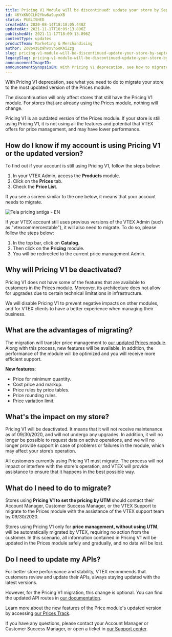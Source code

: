 ```yaml
---
title: Pricing V1 Module will be discontinued: update your store by September
id: 46YxKNOCLH2Ykw6a9uyxXB
status: PUBLISHED
createdAt: 2020-08-14T18:18:05.440Z
updatedAt: 2021-11-17T18:09:13.896Z
publishedAt: 2021-11-17T18:09:13.896Z
contentType: updates
productTeam: Marketing & Merchandising
author: 2o8pvz6z9hvxvhSoKAiZzg
slug: pricing-v1-module-will-be-discontinued-update-your-store-by-september
legacySlug: pricing-v1-module-will-be-discontinued-update-your-store-by-september
announcementImageID: 
announcementSynopsisEN: With Pricing V1 deprecation, see how to migrate your store to the most updated version of the Prices module
---
```


With Pricing V1 deprecation, see what you need to do to migrate your store to the most updated version of the Prices module.

The discontinuation will only affect stores that still have the Pricing V1 module. For stores that are already using the Prices module, nothing will change.

Pricing V1 is an outdated version of the Prices module. If your store is still using Pricing V1, it is not using all the features and potential that VTEX offers for price management, and may have lower performance.

## How do I know if my account is using Pricing V1 or the updated version?

To find out if your account is still using Pricing V1, follow the steps below:

1. In your VTEX Admin, access the __Products__ module.
2. Click on the __Prices__ tab.
3. Check the __Price List__.

If you see a screen similar to the one below, it means that your account needs to migrate.

![Tela pricing antiga - EN](//images.ctfassets.net/alneenqid6w5/7wk5rGZNxCldv1KHUEUIFz/e3c41c74ab30125e804250a432eb95c0/Tela_pricing_antiga_-_EN.png)

If your VTEX account still uses previous versions of the VTEX Admin (such as "vtexcommercestable"), it will also need to migrate. To do so, please follow the steps below:

  1. In the top bar, click on __Catalog__.
  2. Then click on the __Pricing__ module.
  3. You will be redirected to the current price management Admin.

## Why will Pricing V1 be deactivated?

Pricing V1 does not have some of the features that are available to customers in the Prices module. Moreover, its architecture does not allow for upgrades due to certain technical limitations in infrastructure.

We will disable Pricing V1 to prevent negative impacts on other modules, and for VTEX clients to have a better experience when managing their business.

## What are the advantages of migrating?

The migration will transfer price management to [our updated Prices module](https://merch.myvtex.com/admin/pricing). Along with this process, new features will be available. In addition, the performance of the module will be optimized and you will receive more efficient support.

**New features**:

- Price for minimum quantity.
- Cost price and markup.
- Price rules by price tables.
- Price rounding rules.
- Price variation limit.

## What's the impact on my store?

Pricing V1 will be deactivated. It means that it will not receive maintenance as of 09/30/2020, and will not undergo any upgrades. In addition, it will no longer be possible to request data on active operations, and we will no longer provide  support in case of problems or failures in the module, which may affect your store’s operation.

All customers currently using Pricing V1 must migrate. The process will not impact or interfere with the store's operation, and VTEX will provide assistance to ensure that it happens in the best possible way.

## What do I need to do to migrate?

Stores using **Pricing V1 to set the pricing by UTM** should contact their Account Manager, Customer Success Manager, or the VTEX Support to migrate to the Prices module with the assistance of the VTEX support team by 09/30/2020.

Stores using Pricing V1 only for **price management, without using UTM**, will be automatically migrated by VTEX, requiring no action from the customer. In this scenario, all information contained in Pricing V1 will be updated in the Prices module safely and gradually, and no data will be lost.

## Do I need to update my APIs?

For better store performance and stability, VTEX recommends that customers review and update their APIs, always staying updated with the latest versions.

However, for the Pricing V1 migration, this change is optional. You can find the updated API routes in [our documentation](https://developers.vtex.com/reference/pricing-api-overview). 

Learn more about the new features of the Price module's updated version by accessing [our Prices Track](https://help.vtex.com/en/tracks/prices-101--6f8pwCns3PJHqMvQSugNfP). 

If you have any questions, please contact your Account Manager or Customer Success Manager, or open a ticket in [our Support center](https://support.vtex.com/hc/en-us/signin?return_to=https%3A%2F%2Fsupport.vtex.com%2Fhc%2Fen-us%2Frequests).

